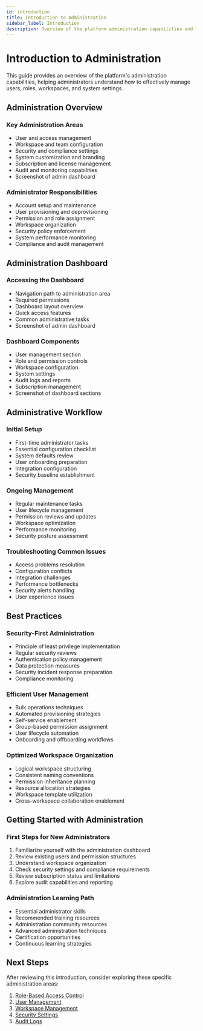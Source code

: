 ```yaml
---
id: introduction
title: Introduction to Administration
sidebar_label: Introduction
description: Overview of the platform administration capabilities and features
---
```


# Introduction to Administration

This guide provides an overview of the platform's administration capabilities, helping administrators understand how to effectively manage users, roles, workspaces, and system settings.

## Administration Overview

### Key Administration Areas
- User and access management
- Workspace and team configuration
- Security and compliance settings
- System customization and branding
- Subscription and license management
- Audit and monitoring capabilities
- Screenshot of admin dashboard

### Administrator Responsibilities
- Account setup and maintenance
- User provisioning and deprovisioning
- Permission and role assignment
- Workspace organization
- Security policy enforcement
- System performance monitoring
- Compliance and audit management

## Administration Dashboard

### Accessing the Dashboard
- Navigation path to administration area
- Required permissions
- Dashboard layout overview
- Quick access features
- Common administrative tasks
- Screenshot of admin dashboard

### Dashboard Components
- User management section
- Role and permission controls
- Workspace configuration
- System settings
- Audit logs and reports
- Subscription management
- Screenshot of dashboard sections

## Administrative Workflow

### Initial Setup
- First-time administrator tasks
- Essential configuration checklist
- System defaults review
- User onboarding preparation
- Integration configuration
- Security baseline establishment

### Ongoing Management
- Regular maintenance tasks
- User lifecycle management
- Permission reviews and updates
- Workspace optimization
- Performance monitoring
- Security posture assessment

### Troubleshooting Common Issues
- Access problems resolution
- Configuration conflicts
- Integration challenges
- Performance bottlenecks
- Security alerts handling
- User experience issues

## Best Practices

### Security-First Administration
- Principle of least privilege implementation
- Regular security reviews
- Authentication policy management
- Data protection measures
- Security incident response preparation
- Compliance monitoring

### Efficient User Management
- Bulk operations techniques
- Automated provisioning strategies
- Self-service enablement
- Group-based permission assignment
- User lifecycle automation
- Onboarding and offboarding workflows

### Optimized Workspace Organization
- Logical workspace structuring
- Consistent naming conventions
- Permission inheritance planning
- Resource allocation strategies
- Workspace template utilization
- Cross-workspace collaboration enablement

## Getting Started with Administration

### First Steps for New Administrators
1. Familiarize yourself with the administration dashboard
2. Review existing users and permission structures
3. Understand workspace organization
4. Check security settings and compliance requirements
5. Review subscription status and limitations
6. Explore audit capabilities and reporting

### Administration Learning Path
- Essential administrator skills
- Recommended training resources
- Administration community resources
- Advanced administration techniques
- Certification opportunities
- Continuous learning strategies

## Next Steps
After reviewing this introduction, consider exploring these specific administration areas:
1. [Role-Based Access Control](role-based-access-control)
2. [User Management](user-management)
3. [Workspace Management](workspace-management)
4. [Security Settings](security-settings)
5. [Audit Logs](audit-logs)
